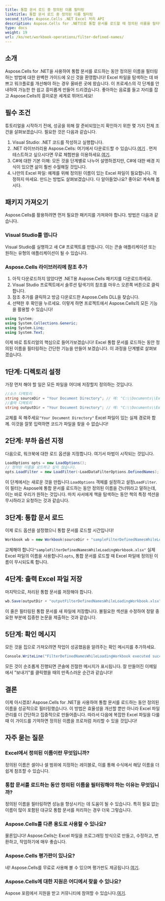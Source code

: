 ```yaml
---
title: 통합 문서 로드 중 정의된 이름 필터링
linktitle: 통합 문서 로드 중 정의된 이름 필터링
second_title: Aspose.Cells .NET Excel 처리 API
description: Aspose.Cells for .NET으로 통합 문서를 로드할 때 정의된 이름을 필터링하는 방법을 알아보세요. Excel 처리를 개선하기 위한 단계별 가이드.
type: docs
weight: 19
url: /ko/net/workbook-operations/filter-defined-names/
---
```

## 소개
Aspose.Cells for .NET을 사용하여 통합 문서를 로드하는 동안 정의된 이름을 필터링하는 방법에 대한 완벽한 가이드에 오신 것을 환영합니다! Excel 파일을 탐색하는 데 바쁘고 워크플로를 개선해야 하는 경우 올바른 곳에 왔습니다. 이 프로세스의 각 단계를 안내하여 가능한 한 쉽고 흥미롭게 만들어 드리겠습니다. 좋아하는 음료를 들고 자리를 잡고 Aspose.Cells의 흥미로운 세계로 뛰어드세요!
## 필수 조건
튜토리얼을 시작하기 전에, 성공을 위해 잘 준비되었는지 확인하기 위한 몇 가지 전제 조건을 살펴보겠습니다. 필요한 것은 다음과 같습니다.
1. Visual Studio: .NET 코드를 작성하고 실행합니다.
2.  .NET 라이브러리용 Aspose.Cells: 여기에서 다운로드할 수 있습니다.[여기](https://releases.aspose.com/cells/net/) . 먼저 테스트하고 싶으시다면 무료 체험판을 이용하세요.[여기](https://releases.aspose.com/).
3. C#에 대한 기본 이해: 모든 것을 단계별로 나누어 설명하겠지만, C#에 대한 배경 지식이 있으면 삶이 훨씬 수월해질 것입니다.
4. 나만의 Excel 파일: 예제를 위해 정의된 이름이 있는 Excel 파일이 필요합니다. 걱정하지 마세요. 만드는 방법도 살펴보겠습니다.
다 알아들었나요? 좋아요! 계속해 봅시다.
## 패키지 가져오기
Aspose.Cells를 활용하려면 먼저 필요한 패키지를 가져와야 합니다. 방법은 다음과 같습니다.
### Visual Studio를 엽니다
Visual Studio를 실행하고 새 C# 프로젝트를 만듭니다. 이는 콘솔 애플리케이션 또는 원하는 유형의 애플리케이션이 될 수 있습니다.
### Aspose.Cells 라이브러리에 참조 추가
1. 아직 다운로드하지 않았다면 .NET용 Aspose.Cells 패키지를 다운로드하세요.
2. Visual Studio 프로젝트에서 솔루션 탐색기의 참조를 마우스 오른쪽 버튼으로 클릭합니다.
3. 참조 추가를 클릭하고 방금 다운로드한 Aspose.Cells DLL을 찾습니다.
4. 선택한 후 확인을 누르세요.
이렇게 하면 프로젝트에서 Aspose.Cells의 모든 기능을 활용할 수 있습니다!
```csharp
using System;
using System.Collections.Generic;
using System.Linq;
using System.Text;
```
이제 바로 튜토리얼의 핵심으로 들어가보겠습니다! Excel 통합 문서를 로드하는 동안 정의된 이름을 필터링하는 간단한 기능을 만들어 보겠습니다. 이 과정을 단계별로 살펴보겠습니다.
## 1단계: 디렉토리 설정
가장 먼저 해야 할 일은 모든 파일을 어디에 저장할지 정의하는 것입니다.
```csharp
//소스 디렉토리
string sourceDir = "Your Document Directory"; // 예: "C:\\Documents\\ExcelFiles\\"
//출력 디렉토리
string outputDir = "Your Document Directory"; // 예: "C:\\Documents\\ExcelFiles\\Output\\"
```
 교체를 꼭 해주세요`"Your Document Directory"` Excel 파일이 있는 실제 경로와 함께. 이것을 잘못 입력하면 코드가 파일을 찾을 수 없습니다!
## 2단계: 부하 옵션 지정
다음으로, 워크북에 대한 로드 옵션을 지정합니다. 여기서 마법이 시작되는 것입니다.
```csharp
LoadOptions opts = new LoadOptions();
// 정의된 이름을 로드하고 싶지 않습니다.
opts.LoadFilter = new LoadFilter(~LoadDataFilterOptions.DefinedNames);
```
 이 단계에서는 새로운 것을 만듭니다.`LoadOptions` 객체를 설정하고 설정`LoadFilter`. 이 필터는 Aspose에 통합 문서를 로드하는 동안 정의된 이름을 건너뛰라고 말하는데, 이는 바로 우리가 원하는 것입니다. 마치 사서에게 책을 탐색하는 동안 책의 특정 섹션을 무시하라고 요청하는 것과 같습니다.
## 3단계: 통합 문서 로드
이제 로드 옵션을 설정했으니 통합 문서를 로드할 시간입니다!
```csharp
Workbook wb = new Workbook(sourceDir + "sampleFilterDefinedNamesWhileLoadingWorkbook.xlsx", opts);
```
 교체해야 합니다`"sampleFilterDefinedNamesWhileLoadingWorkbook.xlsx"` 실제 Excel 파일의 이름을 사용합니다.`opts`, 통합 문서를 로드할 때 Excel 파일에 정의된 이름이 무시되도록 합니다.
## 4단계: 출력 Excel 파일 저장
마지막으로, 처리된 통합 문서를 저장해야 합니다.
```csharp
wb.Save(outputDir + "outputFilterDefinedNamesWhileLoadingWorkbook.xlsx");
```
이 줄은 필터링된 통합 문서를 새 파일에 저장합니다. 불필요한 섹션을 수정하여 정말 중요한 부분에 집중한 논문을 제출하는 것과 같습니다.
## 5단계: 확인 메시지
모든 것을 집으로 가져오려면 작업이 성공했음을 알려주는 확인 메시지를 추가하세요.
```csharp
Console.WriteLine("FilterDefinedNamesWhileLoadingWorkbook executed successfully.");
```
모든 것이 순조롭게 진행되면 콘솔에 친절한 메시지가 표시됩니다. 잘 만들어진 이메일에서 "보내기"를 클릭했을 때의 만족스러운 순간과 같습니다!
## 결론
이제 아시겠죠! Aspose.Cells for .NET을 사용하여 통합 문서를 로드하는 동안 정의된 이름을 성공적으로 필터링했습니다. 이 방법은 효율성을 개선할 뿐만 아니라 Excel 파일 관리를 더 간단하고 집중적으로 만들어줍니다. 따라서 다음에 복잡한 Excel 파일을 다룰 때 이 가이드를 기억하면 정의된 이름을 프로처럼 처리할 수 있을 것입니다!
## 자주 묻는 질문
### Excel에서 정의된 이름이란 무엇입니까?  
정의된 이름은 셀이나 셀 범위에 지정하는 레이블로, 이를 통해 수식에서 해당 이름을 더 쉽게 참조할 수 있습니다.
### 통합 문서를 로드하는 동안 정의된 이름을 필터링해야 하는 이유는 무엇입니까?  
정의된 이름을 필터링하면 성능을 향상시키는 데 도움이 될 수 있습니다. 특히 필요 없는 이름이 많이 포함된 대규모 통합 문서를 처리하는 경우 더욱 그렇습니다.
### Aspose.Cells를 다른 용도로 사용할 수 있나요?  
물론입니다! Aspose.Cells는 Excel 파일을 프로그래밍 방식으로 만들고, 수정하고, 변환하고, 작업하기에 매우 좋습니다.
### Aspose.Cells 평가판이 있나요?  
 네! Aspose.Cells를 무료로 사용해 볼 수 있으며 평가판도 제공됩니다.[여기](https://releases.aspose.com/).
### Aspose.Cells에 대한 지원은 어디에서 찾을 수 있나요?  
Aspose 포럼에서 지원을 받고 커뮤니티에 참여할 수 있습니다.[여기](https://forum.aspose.com/c/cells/9).
